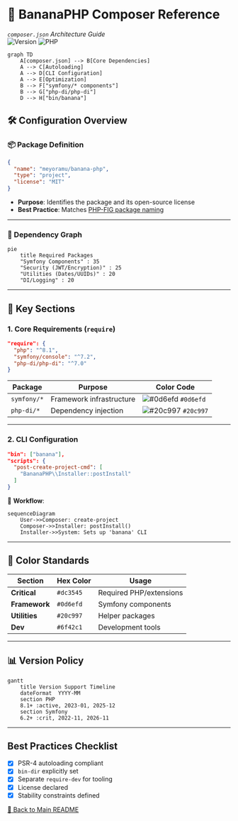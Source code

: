 # 🍌 BananaPHP Composer Reference
*`composer.json` Architecture Guide*  
![Version](https://img.shields.io/badge/version-1.0-blue) ![PHP](https://img.shields.io/badge/PHP-%3E%3D8.1-777BB4)

```mermaid
graph TD
    A[composer.json] --> B[Core Dependencies]
    A --> C[Autoloading]
    A --> D[CLI Configuration]
    A --> E[Optimization]
    B --> F["symfony/* components"]
    B --> G["php-di/php-di"]
    D --> H["bin/banana"]
```

## 🛠️ Configuration Overview
### 📦 Package Definition
```json
{
  "name": "meyoramu/banana-php",
  "type": "project",
  "license": "MIT"
}
```
- **Purpose**: Identifies the package and its open-source license  
- **Best Practice**: Matches [PHP-FIG package naming](https://www.php-fig.org/)

---

### 🔗 Dependency Graph
```mermaid
pie
    title Required Packages
    "Symfony Components" : 35
    "Security (JWT/Encryption)" : 25
    "Utilities (Dates/UUIDs)" : 20
    "DI/Logging" : 20
```

---

## 🧩 Key Sections

### 1. Core Requirements (`require`)
```json
"require": {
  "php": "^8.1",
  "symfony/console": "^7.2",
  "php-di/php-di": "^7.0"
}
```
| Package | Purpose | Color Code |
|---------|---------|------------|
| `symfony/*` | Framework infrastructure | ![#0d6efd](https://via.placeholder.com/10/0d6efd/000000?text=+) `#0d6efd` |
| `php-di/*` | Dependency injection | ![#20c997](https://via.placeholder.com/10/20c997/000000?text=+) `#20c997` |

---

### 2. CLI Configuration
```json
"bin": ["banana"],
"scripts": {
  "post-create-project-cmd": [
    "BananaPHP\\Installer::postInstall"
  ]
}
```
🔄 **Workflow**:  
```mermaid
sequenceDiagram
    User->>Composer: create-project
    Composer->>Installer: postInstall()
    Installer->>System: Sets up 'banana' CLI
```

---

## 🎨 Color Standards
| Section | Hex Color | Usage |
|---------|----------|-------|
| **Critical** | `#dc3545` | Required PHP/extensions |
| **Framework** | `#0d6efd` | Symfony components |
| **Utilities** | `#20c997` | Helper packages |
| **Dev** | `#6f42c1` | Development tools |

---

## 📊 Version Policy
```mermaid
gantt
    title Version Support Timeline
    dateFormat  YYYY-MM
    section PHP
    8.1+ :active, 2023-01, 2025-12
    section Symfony
    6.2+ :crit, 2022-11, 2026-11
```

---

## Best Practices Checklist
- [x] PSR-4 autoloading compliant
- [x] `bin-dir` explicitly set
- [x] Separate `require-dev` for tooling
- [x] License declared
- [x] Stability constraints defined

[🔗 Back to Main README](../README.md)